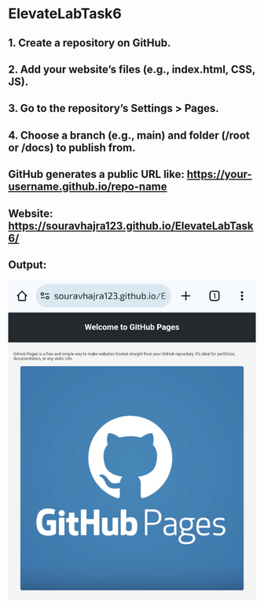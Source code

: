 # ElevateLabTask6

## 1. Create a repository on GitHub.

## 2. Add your website’s files (e.g., index.html, CSS, JS).

## 3. Go to the repository’s Settings > Pages.

## 4. Choose a branch (e.g., main) and folder (/root or /docs) to publish from.

## GitHub generates a public URL like: <https://your-username.github.io/repo-name>

## Website: https://souravhajra123.github.io/ElevateLabTask6/
## Output:
![image alt](https://github.com/souravhajra123/ElevateLabTask6/blob/a203d69e44912562165349f950aea0539866504d/SS1.png)

